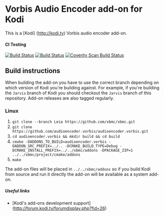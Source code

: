 # Vorbis Audio Encoder add-on for Kodi

This is a [Kodi] (http://kodi.tv) Vorbis audio encoder add-on.

#### CI Testing
[![Build Status](https://travis-ci.com/xbmc/audioencoder.vorbis.svg?branch=master)](https://travis-ci.com/xbmc/audioencoder.vorbis)
[![Build Status](https://dev.azure.com/teamkodi/binary-addons/_apis/build/status/xbmc.audioencoder.vorbis?branchName=Leia)](https://dev.azure.com/teamkodi/binary-addons/_build/latest?definitionId=23&branchName=Leia)
[![Coverity Scan Build Status](https://scan.coverity.com/projects/5120/badge.svg)](https://scan.coverity.com/projects/5120)

## Build instructions

When building the add-on you have to use the correct branch depending on which version of Kodi you're building against. 
For example, if you're building the `Jarvis` branch of Kodi you should checkout the `Jarvis` branch of this repository. 
Add-on releases are also tagged regularly.

### Linux

1. `git clone --branch Leia https://github.com/xbmc/xbmc.git`
2. `git clone https://github.com/audioencoder.vorbis/audioencoder.vorbis.git`
3. `cd audioencoder.vorbis && mkdir build && cd build`
4. `cmake -DADDONS_TO_BUILD=audioencoder.vorbis -DADDON_SRC_PREFIX=../.. -DCMAKE_BUILD_TYPE=Debug -DCMAKE_INSTALL_PREFIX=../../xbmc/addons -DPACKAGE_ZIP=1 ../../xbmc/project/cmake/addons`
5. `make`

The add-on files will be placed in `../../xbmc/addons` so if you build Kodi from source and run it directly 
the add-on will be available as a system add-on.

##### Useful links

* [Kodi's add-ons development support] (http://forum.kodi.tv/forumdisplay.php?fid=26)
